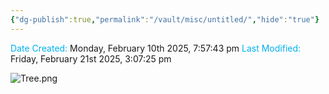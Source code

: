 ```yaml
---
{"dg-publish":true,"permalink":"/vault/misc/untitled/","hide":"true"}
---
```



<font color="#00b0f0">Date Created:</font> Monday, February 10th 2025, 7:57:43 pm
<font color="#00b0f0">Last Modified:</font> Friday, February 21st 2025, 3:07:25 pm



![Tree.png](/img/user/assets/Tree.png)